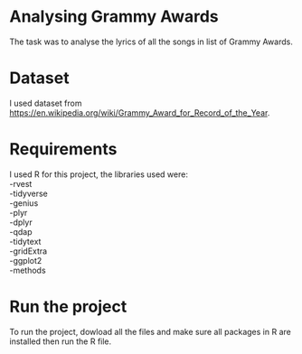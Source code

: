 # Analysing Grammy Awards

The task was to analyse the lyrics of all the songs in list of Grammy Awards.



# Dataset

I used dataset from https://en.wikipedia.org/wiki/Grammy_Award_for_Record_of_the_Year.

# Requirements

I used R for this project, the libraries used were:<br>
-rvest <br>
-tidyverse <br>
-genius <br>
-plyr <br>
-dplyr <br>
-qdap <br>
-tidytext <br>
-gridExtra <br>
-ggplot2 <br>
-methods <br>

# Run the project

To run the project, dowload all the files and make sure all packages in R are installed then run the R file.


